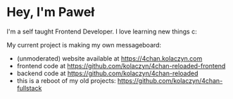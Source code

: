 # Hey, I'm Paweł

I'm a self taught Frontend Developer. I love learning new things c:

My current project is making my own messageboard:
- (unmoderated) website available at https://4chan.kolaczyn.com
- frontend code at https://github.com/kolaczyn/4chan-reloaded-frontend
- backend code at https://github.com/kolaczyn/4chan-reloaded
- this is a reboot of my old projects: https://github.com/kolaczyn/4chan-fullstack
